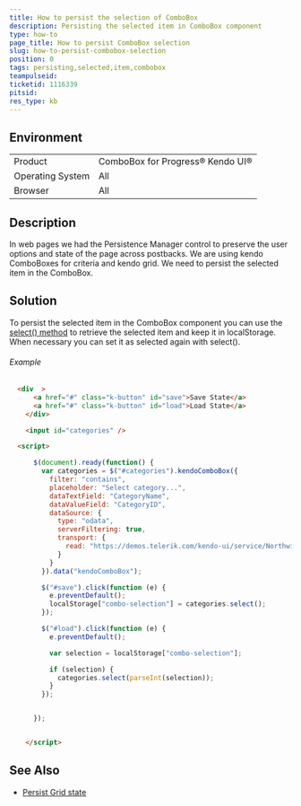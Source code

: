 ```yaml
---
title: How to persist the selection of ComboBox
description: Persisting the selected item in ComboBox component
type: how-to
page_title: How to persist ComboBox selection
slug: how-to-persist-combobox-selection
position: 0
tags: persisting,selected,item,combobox
teampulseid:
ticketid: 1116339
pitsid:
res_type: kb
---
```


## Environment
<table>
 <tr>
  <td>Product</td>
  <td>ComboBox for Progress® Kendo UI®</td>
 </tr>
 <tr>
  <td>Operating System</td>
  <td>All</td>
 </tr>
 <tr>
  <td>Browser</td>
  <td>All</td>
 </tr>
</table>


## Description

In web pages we had the Persistence Manager control to preserve the user options and state of the page across postbacks. We are using kendo ComboBoxes for criteria and kendo grid. We need to persist the selected item in the ComboBox.

## Solution

To persist the selected item in the ComboBox component you can use the [select() method](http://docs.telerik.com/kendo-ui/api/javascript/ui/combobox#methods-select) to retrieve the selected item and keep it in localStorage. When necessary you can set it as selected again with select(). 

###### Example

````html
  <div  >
      <a href="#" class="k-button" id="save">Save State</a>
      <a href="#" class="k-button" id="load">Load State</a>
    </div>

    <input id="categories" />

  <script>

      $(document).ready(function() {
        var categories = $("#categories").kendoComboBox({
          filter: "contains",
          placeholder: "Select category...",
          dataTextField: "CategoryName",
          dataValueField: "CategoryID",
          dataSource: {
            type: "odata",
            serverFiltering: true,
            transport: {
              read: "https://demos.telerik.com/kendo-ui/service/Northwind.svc/Categories"
            }
          }
        }).data("kendoComboBox");

        $("#save").click(function (e) {
          e.preventDefault();
          localStorage["combo-selection"] = categories.select();
        });

        $("#load").click(function (e) {
          e.preventDefault();

          var selection = localStorage["combo-selection"];

          if (selection) {
            categories.select(parseInt(selection));
          }
        });


      });


    </script>
````

## See Also

* [Persist Grid state](http://demos.telerik.com/kendo-ui/grid/persist-state)


